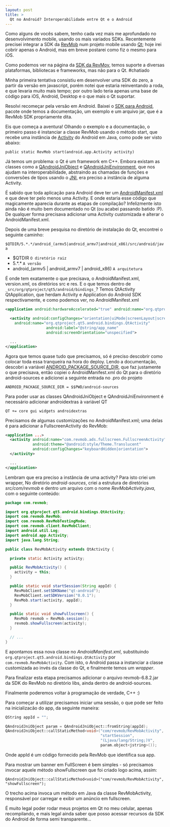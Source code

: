 ```yaml
---
layout: post
title: >
  Qt no Android? Interoperabilidade entre Qt e o Android
---
```


Como alguns de vocês sabem, tenho cada vez mais me aprofundado no desenvolvimento mobile, usando os mais variados SDKs. Recentemente precisei integrar a SDK da [RevMob](https://www.revmobmobileadnetwork.com) num projeto mobile usando [Qt](http://qt-project.org/); hoje irei cobrir apenas o Android, mas em breve postarei como fiz o mesmo para iOS.

Como podemos ver na página da [SDK da RevMov](http://sdk.revmobmobileadnetwork.com), temos suporte a diversas plataformas, bibliotecas e frameworks, mas não para o Qt. #chatiado

Minha primeira tentativa consistiu em desenvolver uma SDK do zero, a partir da versão em javascript, porém notei que estaria reinventando a roda, e que levaria muito mais tempo; por outro lado teria apenas uma base de código para iOS, Android, Desktop e o que mais o Qt suportar.

Resolvi recomeçar pela versão em Android. Baixei o [SDK para Android](http://sdk.revmobmobileadnetwork.com/android.html#download), pacote onde temos a documentação, um exemplo e um arquivo jar, que é a RevMob SDK propriamente dita.

Eis que começa a aventura! Olhando o exemplo e a documentação, o primeiro passo é instanciar a classe RevMob usando o método start, que recebe uma instância de [Activity](https://developer.android.com/reference/android/app/Activity.html) do Android em Java, como pode ser visto abaixo:

`public static RevMob start(android.app.Activity activity)`

Já temos um problema: o Qt é um framework em C++. Embora existam as classes como a [QAndroidJniObject](http://qt-project.org/doc/qt-5/qandroidjniobject.html) e [QAndroidJniEnvironment](http://qt-project.org/doc/qt-5/qandroidjnienvironment.html), que nos ajudam na interoperabilidade, abstraindo as chamadas de funções e conversões de tipos usando o [JNI](http://developer.android.com/training/articles/perf-jni.html), era preciso a instância de alguma Activity.

É sabido que toda aplicação para Android deve ter um [AndroidManifest.xml](http://developer.android.com/guide/topics/manifest/manifest-intro.html) e que deve ter pelo menos uma Activity. E onde estaria esse código que magicamente aparecia durante as etapas de compilação? Infelizmente isto ainda não é muito bem documentado no Qt (ou acabei passando batido :P). De qualquer forma precisava adicionar uma Activity customizada e alterar o AndroidManifest.xml.

Depois de uma breve pesquisa no diretório de instalação do Qt, encontrei o seguinte caminho:

`$QTDIR/5.*.*/android_(armv5|android_armv7|android_x86)/src/android/java`

* $QTDIR `O diretório raiz`
* 5.\*.\* `A versão`
* android_(armv5 | android_armv7 | android_x86) `A arquitetura`

É onde tem exatamente o que precisava, o AndroidManifest.xml, version.xml, os diretórios src e res. E o que temos dentro de `_src/org/qtproject/qt5/android/bindings_`? Temos QtActivity QtApplication, que herdam Activity e Application do Android SDK respectivamente, e como podemos ver, no AndroidManifest.xml

``` xml
<application android:hardwareAccelerated="true" android:name="org.qtproject.qt5.android.bindings.QtApplication" android:label="@string/app_name">

  <activity android:configChanges="orientation|uiMode|screenLayout|screenSize|smallestScreenSize|locale|fontScale|keyboard|keyboardHidden|navigation"
    android:name="org.qtproject.qt5.android.bindings.QtActivity"
                  android:label="@string/app_name"
                  android:screenOrientation="unspecified">

  ...
</application>
```

Agora que temos quase tudo que precisamos, só é preciso descobrir como colocar toda essa tranqueira na hora do deploy. Lendo a documentação, descobri a variável [ANDROID_PACKAGE_SOURCE_DIR](http://qt-project.org/doc/qt-5/deployment-android.html#qmake-variables), que faz justamente o que precisava, então copiei o AndroidManifest.xml do Qt para o diretório android-sources e adicionei a seguinte entrada no .pro do projeto

`ANDROID_PACKAGE_SOURCE_DIR = $$PWD/android-sources`

Para poder usar as classes QAndroidJniObject e QAndroidJniEnvironment é necessário adicionar androidextras à variável QT

`QT += core gui widgets androidextras`

Precisamos de algumas customizações no AndroidManifest.xml; uma delas é para adicionar a FullscreenActivity do RevMob:

``` xml
<application ...>
  <activity android:name="com.revmob.ads.fullscreen.FullscreenActivity"
            android:theme="@android:style/Theme.Translucent"
            android:configChanges="keyboardHidden|orientation">
  </activity>

  ...
</application>
```

Lembram que era preciso a instância de uma activity? Para isto criei um wrapper, No diretório _android-sources_, criei a estrutura de diretórios _src/com/revmob_ e dentro um arquivo com o nome _RevMobActivity.java_, com o seguinte conteúdo:

``` java
package com.revmob;

import org.qtproject.qt5.android.bindings.QtActivity;
import com.revmob.RevMob;
import com.revmob.RevMobTestingMode;
import com.revmob.client.RevMobClient;
import android.util.Log;
import android.app.Activity;
import java.lang.String;

public class RevMobActivity extends QtActivity {

  private static Activity activity;

  public RevMobActivity() {
    activity = this;
  }

  public static void startSession(String appId) {
    RevMobClient.setSDKName("qt-android");
    RevMobClient.setSDKVersion("0.0.1");
    RevMob.start(activity, appId);
  }

  public static void showFullscreen() {
    RevMob revmob = RevMob.session();
    revmob.showFullscreen(activity);
  }

  // ...
}
```

E apontamos essa nova classe no _AndroidManifest.xml_, substituindo `org.qtproject.qt5.android.bindings.QtActivity` por `com.revmob.RevMobActivity`. Com isto, o Android passa a instanciar a classe customizada ao invés da classe do Qt, e finalmente temos um _wrapper_.

Para finalizar esta etapa precisamos adicionar o arquivo revmob-6.8.2.jar da SDK do RevMob no diretório libs, ainda dentro de android-sources.

Finalmente poderemos voltar à programação de verdade, C++ :)

Para começar a utilizar precisamos iniciar uma sessão, o que pode ser feito na inicializacão do app, da seguinte maneira:

``` cpp
QString appId = "";

QAndroidJniObject param = QAndroidJniObject::fromString(appId);
QAndroidJniObject::callStaticMethod<void>("com/revmob/RevMobActivity",
                                          "startSession",
                                          "(Ljava/lang/String;)V",
                                          param.object<jstring>());
```

Onde appId é um código fornecido pela RevMob que identifica sua app.

Para mostrar um banner em FullScreen é bem simples - só precisamos invocar aquele método showFullscreen que foi criado logo acima, assim:

`QAndroidJniObject::callStaticMethod<void>("com/revmob/RevMobActivity", "showFullscreen");`

O trecho acima invoca um método em Java da classe RevMobActivity, responsável por carregar e exibir um anúncio em fullscreen.

É muito legal poder rodar meus projetos em Qt no meu celular, apenas recompilando, e mais legal ainda saber que posso acessar recursos da SDK do Android de forma semi transparente...
